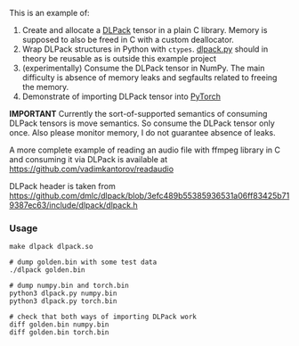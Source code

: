 This is an example of:
1. Create and allocate a [DLPack](https://github.com/dmlc/dlpack/) tensor in a plain C library. Memory is supposed to also be freed in C with a custom deallocator.
2. Wrap DLPack structures in Python with `ctypes`. [dlpack.py](./dlpack.py) should in theory be reusable as is outside this example project
3. (experimentally) Consume the DLPack tensor in NumPy. The main difficulty is absence of memory leaks and segfaults related to freeing the memory.
4. Demonstrate of importing DLPack tensor into [PyTorch](https://pytorch.org/docs/stable/dlpack.html?highlight=from_dlpack#torch.utils.dlpack.from_dlpack)

**IMPORTANT** Currently the sort-of-supported semantics of consuming DLPack tensors is move semantics. So consume the DLPack tensor only once. Also please monitor memory, I do not guarantee absence of leaks.

A more complete example of reading an audio file with ffmpeg library in C and consuming it via DLPack is available at https://github.com/vadimkantorov/readaudio

DLPack header is taken from https://github.com/dmlc/dlpack/blob/3efc489b55385936531a06ff83425b719387ec63/include/dlpack/dlpack.h

### Usage
```shell
make dlpack dlpack.so

# dump golden.bin with some test data
./dlpack golden.bin

# dump numpy.bin and torch.bin
python3 dlpack.py numpy.bin
python3 dlpack.py torch.bin

# check that both ways of importing DLPack work
diff golden.bin numpy.bin
diff golden.bin torch.bin
```
